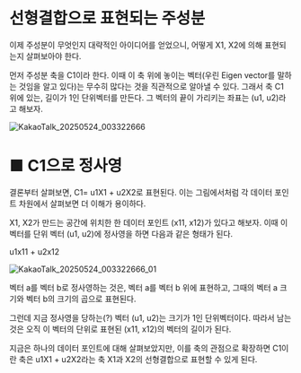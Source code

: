 # 선형결합으로 표현되는 주성분

이제 주성분이 무엇인지 대략적인 아이디어를 얻었으니, 어떻게 X1, X2에 의해 표현되는지 살펴보아야 한다.

먼저 주성분 축을 C1이라 한다. 이때 이 축 위에 놓이는 벡터(우린 Eigen vector를 말하는 것임을 알고 있다)는 무수히 많다는 것을 직관적으로 알아낼 수 있다. 
그래서 축 C1 위에 있는, 길이가 1인 단위벡터를 만든다. 
그 벡터의 끝이 가리키는 좌표는 (u1, u2)라고 해보자.

![KakaoTalk_20250524_003322666](https://github.com/user-attachments/assets/44880fef-2f12-4967-acc3-476e452d605d)

# ■ C1으로 정사영

결론부터 살펴보면, C1= u1X1 + u2X2로 표현된다.
이는 그림에서처럼 각 데이터 포인트 차원에서 살펴보면 더 이해가 용이하다.

X1, X2가 만드는 공간에 위치한 한 데이터 포인트 (x11, x12)가 있다고 해보자. 이때 이 벡터를 단위 벡터 (u1, u2)에 정사영을 하면 다음과 같은 형태가 된다.

u1x11 + u2x12

![KakaoTalk_20250524_003322666_01](https://github.com/user-attachments/assets/35f483bd-19b7-4ee7-9526-67f8d1479e0a)

벡터 a를 벡터 b로 정사영하는 것은, 
벡터 a를 벡터 b 위에 표현하고, 그때의 벡터 a 크기와 벡터 b의 크기의 곱으로 표현된다.

그런데 지금 정사영을 당하는(?) 벡터 (u1, u2)는 크기가 1인 단위벡터이다. 따라서 남는 것은 오직 이 벡터의 단위로 표현된 (x11, x12)의 벡터의 길이가 된다. 

지금은 하나의 데이터 포인트에 대해 살펴보았지만, 이를 축의 관점으로 확장하면 C1이란 축은 u1X1 + u2X2라는 
축 X1과 X2의 선형결합으로 표현할 수 있게 된다.
